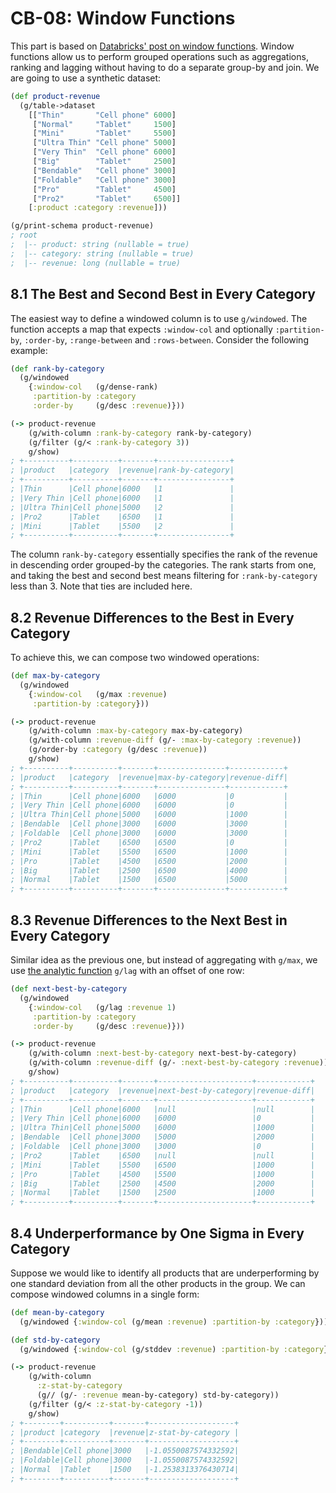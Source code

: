 # CB-08: Window Functions

This part is based on [Databricks' post on window functions](https://databricks.com/blog/2015/07/15/introducing-window-functions-in-spark-sql.html). Window functions allow us to perform grouped operations such as aggregations, ranking and lagging without having to do a separate group-by and join. We are going to use a synthetic dataset:

```clojure
(def product-revenue
  (g/table->dataset
    [["Thin"       "Cell phone" 6000]
     ["Normal"     "Tablet"     1500]
     ["Mini"       "Tablet"     5500]
     ["Ultra Thin" "Cell phone" 5000]
     ["Very Thin"  "Cell phone" 6000]
     ["Big"        "Tablet"     2500]
     ["Bendable"   "Cell phone" 3000]
     ["Foldable"   "Cell phone" 3000]
     ["Pro"        "Tablet"     4500]
     ["Pro2"       "Tablet"     6500]]
    [:product :category :revenue]))

(g/print-schema product-revenue)
; root
;  |-- product: string (nullable = true)
;  |-- category: string (nullable = true)
;  |-- revenue: long (nullable = true)
```

## 8.1 The Best and Second Best in Every Category

The easiest way to define a windowed column is to use `g/windowed`. The function accepts a map that expects `:window-col` and optionally `:partition-by`, `:order-by`, `:range-between` and `:rows-between`. Consider the following example:

```clojure
(def rank-by-category
  (g/windowed
    {:window-col   (g/dense-rank)
     :partition-by :category
     :order-by     (g/desc :revenue)}))

(-> product-revenue
    (g/with-column :rank-by-category rank-by-category)
    (g/filter (g/< :rank-by-category 3))
    g/show)
; +----------+----------+-------+----------------+
; |product   |category  |revenue|rank-by-category|
; +----------+----------+-------+----------------+
; |Thin      |Cell phone|6000   |1               |
; |Very Thin |Cell phone|6000   |1               |
; |Ultra Thin|Cell phone|5000   |2               |
; |Pro2      |Tablet    |6500   |1               |
; |Mini      |Tablet    |5500   |2               |
; +----------+----------+-------+----------------+
```

The column `rank-by-category` essentially specifies the rank of the revenue in descending order grouped-by the categories. The rank starts from one, and taking the best and second best means filtering for `:rank-by-category` less than 3. Note that ties are included here.

## 8.2 Revenue Differences to the Best in Every Category

To achieve this, we can compose two windowed operations:

```clojure
(def max-by-category
  (g/windowed
    {:window-col   (g/max :revenue)
     :partition-by :category}))

(-> product-revenue
    (g/with-column :max-by-category max-by-category)
    (g/with-column :revenue-diff (g/- :max-by-category :revenue))
    (g/order-by :category (g/desc :revenue))
    g/show)
; +----------+----------+-------+---------------+------------+
; |product   |category  |revenue|max-by-category|revenue-diff|
; +----------+----------+-------+---------------+------------+
; |Thin      |Cell phone|6000   |6000           |0           |
; |Very Thin |Cell phone|6000   |6000           |0           |
; |Ultra Thin|Cell phone|5000   |6000           |1000        |
; |Bendable  |Cell phone|3000   |6000           |3000        |
; |Foldable  |Cell phone|3000   |6000           |3000        |
; |Pro2      |Tablet    |6500   |6500           |0           |
; |Mini      |Tablet    |5500   |6500           |1000        |
; |Pro       |Tablet    |4500   |6500           |2000        |
; |Big       |Tablet    |2500   |6500           |4000        |
; |Normal    |Tablet    |1500   |6500           |5000        |
; +----------+----------+-------+---------------+------------+
```

## 8.3 Revenue Differences to the Next Best in Every Category

Similar idea as the previous one, but instead of aggregating with `g/max`, we use [the analytic function](https://jaceklaskowski.gitbooks.io/mastering-spark-sql/spark-sql-functions-windows.html) `g/lag` with an offset of one row:

```clojure
(def next-best-by-category
  (g/windowed
    {:window-col   (g/lag :revenue 1)
     :partition-by :category
     :order-by     (g/desc :revenue)}))

(-> product-revenue
    (g/with-column :next-best-by-category next-best-by-category)
    (g/with-column :revenue-diff (g/- :next-best-by-category :revenue))
    g/show)
; +----------+----------+-------+---------------------+------------+
; |product   |category  |revenue|next-best-by-category|revenue-diff|
; +----------+----------+-------+---------------------+------------+
; |Thin      |Cell phone|6000   |null                 |null        |
; |Very Thin |Cell phone|6000   |6000                 |0           |
; |Ultra Thin|Cell phone|5000   |6000                 |1000        |
; |Bendable  |Cell phone|3000   |5000                 |2000        |
; |Foldable  |Cell phone|3000   |3000                 |0           |
; |Pro2      |Tablet    |6500   |null                 |null        |
; |Mini      |Tablet    |5500   |6500                 |1000        |
; |Pro       |Tablet    |4500   |5500                 |1000        |
; |Big       |Tablet    |2500   |4500                 |2000        |
; |Normal    |Tablet    |1500   |2500                 |1000        |
; +----------+----------+-------+---------------------+------------+
```

## 8.4 Underperformance by One Sigma in Every Category

Suppose we would like to identify all products that are underperforming by one standard deviation from all the other products in the group. We can compose windowed columns in a single form:

```clojure
(def mean-by-category
  (g/windowed {:window-col (g/mean :revenue) :partition-by :category}))

(def std-by-category
  (g/windowed {:window-col (g/stddev :revenue) :partition-by :category}))

(-> product-revenue
    (g/with-column
      :z-stat-by-category
      (g// (g/- :revenue mean-by-category) std-by-category))
    (g/filter (g/< :z-stat-by-category -1))
    g/show)
; +--------+----------+-------+-------------------+
; |product |category  |revenue|z-stat-by-category |
; +--------+----------+-------+-------------------+
; |Bendable|Cell phone|3000   |-1.0550087574332592|
; |Foldable|Cell phone|3000   |-1.0550087574332592|
; |Normal  |Tablet    |1500   |-1.2538313376430714|
; +--------+----------+-------+-------------------+
```
